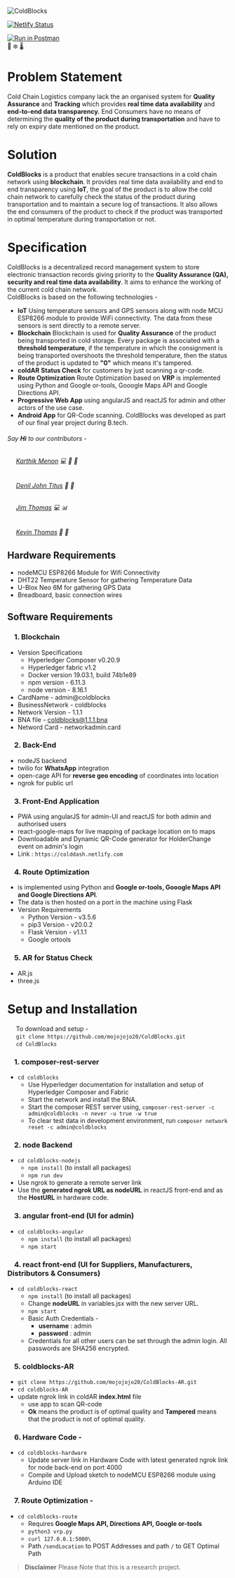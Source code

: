 ![ColdBlocks](https://user-images.githubusercontent.com/41678651/71070470-d75e8000-21a0-11ea-9a20-0853cdaa476b.jpg)

[![Netlify Status](https://api.netlify.com/api/v1/badges/4fec8e8a-53cb-401c-98e2-f96498406be5/deploy-status)](https://app.netlify.com/sites/colddash/deploys)

[![Run in Postman](https://run.pstmn.io/button.svg)](https://documenter.getpostman.com/view/10206602/SzzdCfxE)
<br />
:truck: :snowflake: :thermometer:
# Problem Statement 
Cold Chain Logistics company lack the an organised system for __Quality Assurance__ and __Tracking__ which provides __real time data availability__ and __end-to-end data transparency.__ End Consumers have no means of determining the __quality of the product during transportation__ and have to rely on expiry date mentioned on the product.

# Solution
__ColdBlocks__ is a product that enables secure transactions in a cold chain network using __blockchain__. It provides real time data availability and end to end transparency using __IoT__, the goal of the product is to allow the cold chain network to carefully check the status of the product during transportation and to maintain a secure log of transactions. It also allows the end consumers of the product to check if the product was transported in optimal temperature during transportation or not. 

# Specification
ColdBlocks is a decentralized record management system to store electronic transaction records giving priority to the __Quality Assurance (QA), security and real time data availability__. It aims to enhance the working of the current cold chain network.   
ColdBlocks is based on the following technologies - 
* __IoT__
    Using temperature sensors and GPS sensors along with node MCU ESP8266 module to provide WiFi connectivity. The data from these sensors is sent directly to a remote server. 
* __Blockchain__
    Blockchain is used for __Quality Assurance__ of the product being transported in cold storage. Every package is associated with a __threshold temperature__, if the temperature in which the consignment is being transported overshoots the threshold temperature, then the status of the product is updated to __"0"__ which means it's tampered.
* __coldAR__
    __Status Check__ for customers by just scanning a qr-code.
* __Route Optimization__
    Route Optimization based on __VRP__ is implemented using Python and Google or-tools, Gooogle Maps API and Google Directions API.
* __Progressive Web App__ using angularJS and reactJS for admin and other actors of the use case.
* __Android App__ for QR-Code scanning.
ColdBlocks was developed as part of our final year project during B.tech. 
###### Say __Hi__ to our contributors - 
###### &nbsp;&nbsp;&nbsp;&nbsp; [Karthik Menon](https://github.com/mojojojo20) :computer: :bug: :rocket:
###### &nbsp;&nbsp;&nbsp;&nbsp; [Denil John Titus](https://github.com/deniltitus) :book: :open_file_folder:
###### &nbsp;&nbsp;&nbsp;&nbsp; [Jim Thomas](https://github.com/jimthomas1997) :computer: :bar_chart:
###### &nbsp;&nbsp;&nbsp;&nbsp; [Kevin Thomas](https://github.com/iamkt23) :electric_plug: :book:

## Hardware Requirements
* nodeMCU ESP8266 Module for Wifi Connectivity
* DHT22 Temperature Sensor for gathering Temperature Data
* U-Blox Neo 6M for gathering GPS Data
* Breadboard, basic connection wires 
## Software Requirements
### &nbsp;&nbsp;&nbsp;&nbsp;1. Blockchain 
* Version Specifications
    * Hyperledger Composer v0.20.9
    * Hyperledger fabric v1.2
    * Docker version 19.03.1, build 74b1e89
    * npm version - 6.11.3
    * node version - 8.16.1
* CardName - admin@coldblocks
* BusinessNetwork - coldblocks
* Network Version - 1.1.1
* BNA file - coldblocks@1.1.1.bna
* Netword Card - networkadmin.card
### &nbsp;&nbsp;&nbsp;&nbsp;2. Back-End 
* nodeJS backend 
* twilio for __WhatsApp__ integration
* open-cage API for __reverse geo encoding__ of coordinates into location
* ngrok for public url 
### &nbsp;&nbsp;&nbsp;&nbsp;3. Front-End Application 
* PWA using angularJS for admin-UI and reactJS for both admin and authorised users
* react-google-maps for live mapping of package location on to maps
* Downloadable and Dynamic QR-Code generator for HolderChange event on admin's login
* Link : ```https://colddash.netlify.com```
### &nbsp;&nbsp;&nbsp;&nbsp;4. Route Optimization 
* is implemented using Python and __Google or-tools, Gooogle Maps API and Google Directions API__.
* The data is then hosted on a port in the machine using Flask
* Version Requirements
    * Python Version - v3.5.6
    * pip3 Version - v20.0.2 
    * Flask Version - v1.1.1
    * Google ortools
### &nbsp;&nbsp;&nbsp;&nbsp;5. AR for Status Check
* AR.js
* three.js

# Setup and Installation
&nbsp;&nbsp;&nbsp;&nbsp;&nbsp;To download and setup - 
<br />
&nbsp;&nbsp;&nbsp;&nbsp; `git clone https://github.com/mojojojo20/ColdBlocks.git` <br/>
&nbsp;&nbsp;&nbsp;&nbsp; `cd ColdBlocks`

### &nbsp;&nbsp;&nbsp;&nbsp;1. composer-rest-server
* `cd coldblocks`
    * Use Hyperledger documentation for installation and setup of Hyperledger Composer and Fabric
    * Start the network and install the BNA.
    * Start the composer REST server using, `composer-rest-server -c admin@coldblocks -n never -u true -w true`
    * To clear test data in development environment, run `composer network reset -c admin@coldblocks`    

### &nbsp;&nbsp;&nbsp;&nbsp;2. node Backend
* `cd coldblocks-nodejs`
    * `npm install` (to install all packages)  
    * `npm run dev`
* Use ngrok to generate a remote server link
* Use the __generated ngrok URL as nodeURL__ in reactJS front-end and as the __HostURL__ in hardware code.

### &nbsp;&nbsp;&nbsp;&nbsp;3. angular front-end (UI for admin)
* `cd coldblocks-angular`
    * `npm install` (to install all packages)    
    * `npm start`

### &nbsp;&nbsp;&nbsp;&nbsp;4. react front-end (UI for Suppliers, Manufacturers, Distributors & Consumers)
* `cd coldblocks-react`
    * `npm install` (to install all packages)  
    * Change __nodeURL__ in variables.jsx with the new server URL.
    * `npm start`
    * Basic Auth Credentials - 
        * __username__ : admin
        * __password__ : admin
    * Credentials for all other users can be set through the admin login. All passwords are SHA256 encrypted.

### &nbsp;&nbsp;&nbsp;&nbsp;5. coldblocks-AR
* `git clone https://github.com/mojojojo20/ColdBlocks-AR.git`
* `cd coldblocks-AR`
* update ngrok link in coldAR __index.html__ file
    * use app to scan QR-code
    * __Ok__ means the product is of optimal quality and __Tampered__ means that the product is not of optimal quality.

### &nbsp;&nbsp;&nbsp;&nbsp;6. Hardware Code - 
* `cd coldblocks-hardware`
    * Update server link in Hardware Code with latest generated ngrok link for node back-end on port 4000
    * Compile and Upload sketch to nodeMCU ESP8266 module using Arduino IDE

### &nbsp;&nbsp;&nbsp;&nbsp;7. Route Optimization - 
* `cd coldblocks-route`
    * Requires __Google Maps API, Directions API, Google or-tools__  
    * `python3 vrp.py`
    * `curl 127.0.0.1:5000\`
    * Path `/sendLocation` to POST Addresses and path `/` to GET Optimal Path

> __Disclaimer__ Please Note that this is a research project. 